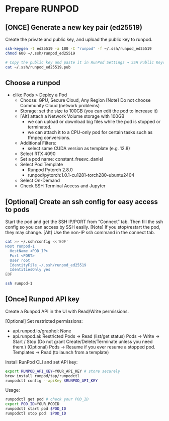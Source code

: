 # Prepare RUNPOD

## [ONCE] Generate a new key pair (ed25519)

Create the private and public key, and upload the public key to runpod.
```bash
ssh-keygen -t ed25519 -a 100 -C "runpod" -f ~/.ssh/runpod_ed25519
chmod 600 ~/.ssh/runpod_ed25519

# Copy the public key and paste it in RunPod Settings → SSH Public Keys → Update
cat ~/.ssh/runpod_ed25519.pub
```

## Choose a runpod

- clikc Pods > Deploy a Pod
  - Choose: GPU, Secure Cloud, Any Region
    [Note] Do not choose Community Cloud (network problems)
  - Storage: set the size to 100GB (you can edit the pod to increase it)
  - [Alt] attach a Network Volume storage with 100GB
    - we can upload or download big files while the pod is stopped or terminated.
    - we can attach it to a CPU-only pod for certain tasks such as ffmpeg conversions.
  - Additional Filters:
    - select same CUDA version as template (e.g. 12.8)
  - Select RTX 4090
  - Set a pod name: constant_freevc_daniel
  - Select Pod Template
    - Runpod Pytorch 2.8.0
    - runpod/pytorch:1.0.1-cu1281-torch280-ubuntu2404
  - Select On-Demand
  - Check SSH Terminal Access and Jupyter

## [Optional] Create an ssh config for easy access to pods

Start the pod and get the SSH IP/PORT from “Connect” tab.
Then fill the ssh config so you can access by SSH easily.
[Note] If you stop/restart the pod, they may change.
[Alt] Use the non-IP ssh command in the connect tab.

```bash
cat >> ~/.ssh/config <<'EOF'
Host runpod-1
  HostName <POD_IP>
  Port <PORT>
  User root
  IdentityFile ~/.ssh/runpod_ed25519
  IdentitiesOnly yes
EOF

ssh runpod-1
```

## [Once] Runpod API key

Create a Runpod API in the UI with Read/Write permissions.

[Optional] Set restricted permissions:
- api.runpod.io/graphql: None
- api.runpod.ai: Restricted
    Pods → Read (list/get status)
    Pods → Write → Start / Stop
    (Do not grant Create/Delete/Terminate unless you need them.)
    (Optional) Pods → Resume if you ever resume a stopped pod.
    Templates → Read (to launch from a template)


Install RunPod CLI and set API key:
```bash
export RUNPOD_API_KEY=YOUR_API_KEY # store securely
brew install runpod/tap/runpodctl
runpodctl config --apiKey $RUNPOD_API_KEY
```

Usage:
```bash
runpodctl get pod # check your POD_ID
export POD_ID=YOUR_PODID
runpodctl start pod $POD_ID
runpodctl stop pod  $POD_ID
```
